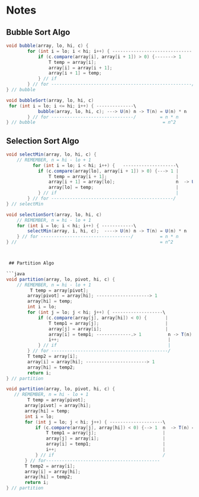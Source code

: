 # Notes

## Bubble Sort Algo

```java
void bubble(array, lo, hi, c) {
        for (int i = lo; i < hi; i++) { ------------------------------
            if (c.compare(array[i], array[i + 1]) > 0) {-------> 1     \
                T temp = array[i];                                      |
                array[i] = array[i + 1];                                i ->U(N) =  1 * i
                array[i + 1] = temp;                                    |        = 1 * n [since n = i]
            } // if                                                     |        = n
        } // for -----------------------------------------------------/
} // bubble
```

```java
void bubbleSort(array, lo, hi, c)
 for (int i = lo; i <= hi; i++) { --------------\
            bubble(array, lo, hi, c); ---> U(n) n -> T(n) = U(n) * n
        } // for -------------------------------/         = n * n
} // bubble                                                = n^2
```


## Selection Sort Algo

```java
void selectMin(array, lo, hi, c) {
    // REMEMBER, n = hi - lo + 1
          for (int i = lo; i < hi; i++) {   --------------------\
            if (c.compare(array[lo], array[i + 1]) > 0) {---> 1 |
                T temp = array[i + 1];                          |
                array[i + 1] = array[lo];                       n  -> U(n) = 1 * n
                array[lo] = temp;                               |          = n
            } // if                                             |
        } // for ----------------------------------------------/
} // selectMin
```

```java
void selectionSort(array, lo, hi, c)
    // REMEMBER, n = hi - lo + 1
    for (int i = lo; i < hi; i++) { ------------\
        selectMin(array, i, hi, c);  ----> U(n) n -> T(n) = U(n) * n
    } // for ----------------------------------/          = n * n
} //                                                      = n^2



 ## Partition Algo

```java
void partition(array, lo, pivot, hi, c) {
    // REMEMBER, n = hi - lo + 1
         T temp = array[pivot];
        array[pivot] = array[hi]; --------------------> 1
        array[hi] = temp;
        int i = lo;
        for (int j = lo; j < hi; j++) { -------------------\
            if (c.compare(array[j], array[hi]) < 0) {       |
                T temp1 = array[j];                         |
                array[j] = array[i];                        |
                array[i] = temp1; -------------.> 1          n -> T(n) = n + 2 (i. swapping)
                i++;                                         |
            } // if                                          |
        } // for --------------------------------------------/
        T temp2 = array[i];
        array[i] = array[hi]; -----------------------> 1
        array[hi] = temp2;
        return i;
} // partition
```


 ```java
void partition(array, lo, pivot, hi, c) {
    // REMEMBER, n = hi - lo + 1
         T temp = array[pivot];
        array[pivot] = array[hi];
        array[hi] = temp;
        int i = lo;
        for (int j = lo; j < hi; j++) { --------------------\
            if (c.compare(array[j], array[hi]) < 0) {--> 1  n  -> T(n) = n * 1
                T temp1 = array[j];                         |           = n (ii. comparison)
                array[j] = array[i];                        |
                array[i] = temp1;                           |
                i++;                                        |
            } // if                                         /
        } // for-------------------------------------------
        T temp2 = array[i];
        array[i] = array[hi];
        array[hi] = temp2;
        return i;
} // partition
```

